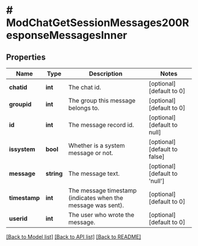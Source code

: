 # # ModChatGetSessionMessages200ResponseMessagesInner

## Properties

Name | Type | Description | Notes
------------ | ------------- | ------------- | -------------
**chatid** | **int** | The chat id. | [optional] [default to 0]
**groupid** | **int** | The group this message belongs to. | [optional] [default to 0]
**id** | **int** | The message record id. | [optional] [default to null]
**issystem** | **bool** | Whether is a system message or not. | [optional] [default to false]
**message** | **string** | The message text. | [optional] [default to 'null']
**timestamp** | **int** | The message timestamp (indicates when the message was sent). | [optional] [default to 0]
**userid** | **int** | The user who wrote the message. | [optional] [default to 0]

[[Back to Model list]](../../README.md#models) [[Back to API list]](../../README.md#endpoints) [[Back to README]](../../README.md)
